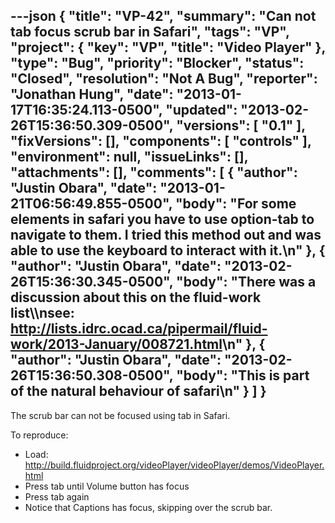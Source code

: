 ---json
{
  "title": "VP-42",
  "summary": "Can not tab focus scrub bar in Safari",
  "tags": "VP",
  "project": {
    "key": "VP",
    "title": "Video Player"
  },
  "type": "Bug",
  "priority": "Blocker",
  "status": "Closed",
  "resolution": "Not A Bug",
  "reporter": "Jonathan Hung",
  "date": "2013-01-17T16:35:24.113-0500",
  "updated": "2013-02-26T15:36:50.309-0500",
  "versions": [
    "0.1"
  ],
  "fixVersions": [],
  "components": [
    "controls"
  ],
  "environment": null,
  "issueLinks": [],
  "attachments": [],
  "comments": [
    {
      "author": "Justin Obara",
      "date": "2013-01-21T06:56:49.855-0500",
      "body": "For some elements in safari you have to use option-tab to navigate to them. I tried this method out and was able to use the keyboard to interact with it.\n"
    },
    {
      "author": "Justin Obara",
      "date": "2013-02-26T15:36:30.345-0500",
      "body": "There was a discussion about this on the fluid-work list\\\nsee: <http://lists.idrc.ocad.ca/pipermail/fluid-work/2013-January/008721.html>\n"
    },
    {
      "author": "Justin Obara",
      "date": "2013-02-26T15:36:50.308-0500",
      "body": "This is part of the natural behaviour of safari\n"
    }
  ]
}
---
The scrub bar can not be focused using tab in Safari.

To reproduce:

* Load: <http://build.fluidproject.org/videoPlayer/videoPlayer/demos/VideoPlayer.html>
* Press tab until Volume button has focus
* Press tab again
* Notice that Captions has focus, skipping over the scrub bar.

        